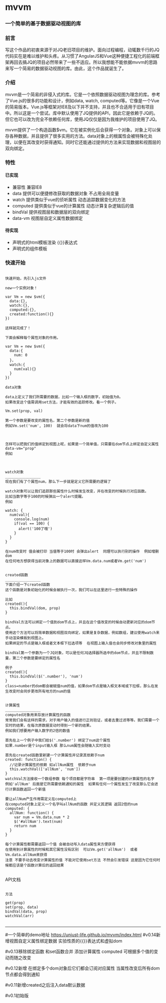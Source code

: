 # mvvm

### 一个简单的基于数据驱动视图的库

### 前言

写这个作品的初衷来源于对JQ老旧项目的维护。面向过程编程，动辄数千行的JQ代码实在是难以维护和头疼。从习惯了AngularJS和Vue这种便捷工程化的前端框架再回去搞JQ的项目必然带来了一些不适应。所以我想能不能依据mvvm的思路来写一个简易的数据驱动视图的库。由此，这个作品就诞生了。

### 介绍
mvvm是一个简易的非侵入式的库。它是一个依照数据驱动视图为理念的库。参考了Vue.js的很多的功能和设计，例如data, watch, computed等。它像是一个Vue的简易版本。Vue.js等框架对IE8及以下并不支持，并且也不合适用于旧有项目中。所以这是一个尝试。库中默认使用了JQ提供的API，因此它是依赖于JQ的。但它也可以改为完全不依赖任何库，使用JQ仅仅是因为我维护的项目使用了JQ。

mvvm提供了一个构造函数$vm。它在被实例化后会获得一个对象。对象上可以保存各种数据，并且提供了很多实用的方法。data对象上的根属性会被特殊化处理，以便在其改变时获得通知。同时它还能通过提供的方法来实现数据和视图层的双向绑定。

### 特性

#### 已实现

* 兼容性 兼容IE8
* data  提供可以便捷修改获取的数据对象 不占用全局变量
* watch 提供类似于vue的侦听属性  动态追踪数据变化的方法
* computed 提供类似于vue的计算属性  动态计算复杂逻辑后的值
* bindVal 提供视图层和数据层的双向绑定
* data-vm 视图层自定义属性数据绑定

#### 待实现

* 声明式的html模板渲染 {{}}表达式
* 声明式的组件模板

### 快速开始

<pre><code>
快速开始，先引入js文件

new一个实例对象！

var Vm = new $vm({
  data:{},
  watch:{},
  computed:{},
  created:function(){}
})

这样就完成了！

下面会解释每个属性对象的作用。

var Vm = new $vm({
  data:{
    num: 0
  }，
  watch:{
    num(val){}
  }
})

data对象

data上定义了我们所需要的数据，比如一个输入框的数字，初始值为0。
如果改变这个值需调用set方法，才能有效的追踪修改。看一个例子。

Vm.set(prop, val)

第一个参数是要改变的属性名，第二个参数是新的值
例如Vm.set('num', 100)  就会将data下num的值改为100



怎样可以把我们的值绑定到视图上呢，如果是一个简单值，只需要在dom节点上绑定自定义属性data-vm="prop"
例如
<div data-vm="info"></div>


watch对象
________________
现在我们有了个属性num，那么下一步就是定义它所需要的逻辑了

watch对象可以让我们追踪那些属性什么时候发生改变，并在改变的时候执行对应函数。
比如当数字等于100的时候弹出一个alert提醒。
例如

watch: {
  num(val){
    console.log(num)
    if(val == 100) {
      alert('100了哦')
    }
  }
}

在num改变时 值会被打印 当值等于100时 会弹出alert  同理可以执行别的操作  例如增删dom
在任何地方想获得当前对象上的数据可以直接这样Vm.data.num或者Vm.get('num')


created函数
________________
下面介绍一下created函数
这个函数是对象初始化的时候会被执行一次，我们可以在这里进行一些特殊的操作

比如
created(){
  this.bindVal(dom, prop)
}

bindVal方法可以绑定一个值到dom节点上，并且在这个值改变的时候自动更新对应的dom节点。
使用这个方法可以将简单数据和视图双向绑定，如果是复杂数据，例如数组，建议使用watch来手动渲染模板到视图上。
如果绑定的节点是输入框或者文本框下拉选项等  在视图上输入值也会同步修改对象里的属性

bindVal第一个参数为一个JQ对象，可以是任何JQ选择器所选中的dom节点，并且不限制数量，第二个参数是要绑定的属性名

例子
created(){
  this.bindVal($('.number'), 'num')
}
class=number的dom都会被赋值num的值，如果dom节点是输入框文本域或下拉框，那么在发生改变时会同步更改所有地方的num的值


计算属性
________________
computed对象用来存放计算属性的函数
常常我们会有这样的需求，对于用户输入的值进行正则验证，或者去重过滤等等。我们需要一个实时的结果，在每次原数据变动时得到一个新的结果。
例如我们想要用户输入数字的2倍的数值

首先在上一个例子中我们给$('.number') 绑定了num这个属性
如果.number是个input输入框 那么num属性会随输入实时变动

首先在created函数里新建一个计算属性并记录其依赖于num
created: function() {
  //记录计算属性的依赖 如allNum属性  依赖于num
  this.watchVal(['allNum', 'num'])
}
watchVal方法接收一个数组参数 每个项目都是字符串  第一项是要创建的计算属性的名字  例如'allNum' 后面是它所需要依赖通知的属性  如果有任何一个属性发生了改变那么它会进行计算函数返回一个新值

要让allNum产生作用需定义在computed上
在computed对象上定义一个名字叫allNum的函数 并定义其逻辑 返回2倍的num
computed: {
  allNum: function() {
    var num = Vm.data.num * 2
    $('#allNum').text(num)
    return num
  }
}

每个计算属性都需要返回一个值 会被自动写入data属性来方便获得
在使用到计算属性的时候和其它属性没有区别  可以Vm.get('allNum')  或者Vm.data.allNum来获得
注意 不要手动去改变计算属性的值 不能对它使用set方法 不然会引发错误 这是因为它任何时候都应该是个函数计算后的返回结果

</code></pre>




API文档

<pre><code>
方法

get(prop)
set(prop, data)
bindVal(data, prop)
watchVal(arr)

</code></pre>


---
#一个简单的demo地址
https://unjust-life.github.io/mvvm/index.html
#v0.14新增视图自定义属性绑定数据  实验性质的{{}}表达式和虚拟dom

#v0.13移除绑定函数  和set函数合并  添加计算属性 computed 可根据多个值的变动而随之改变

#v0.12新增 在绑定多个dom对象后它们都会订阅对应属性 当属性改变后所有dom节点都会得到通知

#v0.11新增created之后注入data默认数据

#v0.1初始版
